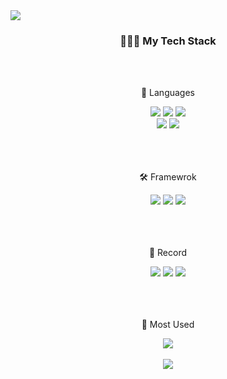 <img src="https://capsule-render.vercel.app/api?type=transparent&color=auto&height=300&section=header&text=nakyung's%20Github!&fontSize=90&fontColor=7F52FF" />

<div align="center">
	<h3>👩🏻‍💻 My Tech Stack </h3>
	<br><br>
	<p>🔡 Languages </p>
</div>

<div align="center">
	<img src="https://img.shields.io/badge/Kotlin-7F52FF?style=flat&logo=Kotlin&logoColor=white" />	
	<img src="https://img.shields.io/badge/Swift-F05138?style=flat&logo=Swift&logoColor=white" />
	<img src="https://img.shields.io/badge/PHP-777BB4?style=flat&logo=Swift&logoColor=white" />
	<br>
	<img src="https://img.shields.io/badge/Python-3776AB?style=flat&logo=Python&logoColor=white" />
	<img src="https://img.shields.io/badge/HTML5-E34F26?style=flat&logo=HTML5&logoColor=white" />
</div>
<br><br><br>
<div align=center>
	<p>🛠️ Framewrok </p>
	<img src="https://img.shields.io/badge/Android Studio-3DDC84?style=flat&logo=Android Studio&logoColor=white" />
	<img src="https://img.shields.io/badge/Xcode-147EFB?style=flat&logo=Xcode&logoColor=white" />
	<img src="https://img.shields.io/badge/Visual Studio Code-007ACC?style=flat&logo=Visual Studio Code&logoColor=white" />
</div>
<br><br><br>
<div align=center>
	<p>📝 Record </p>
	<img src="https://img.shields.io/badge/Github-181717?style=flat&logo=Github&logoColor=white" />
	<img src="https://img.shields.io/badge/Tistory-000000?style=flat&logo=Tistory&logoColor=white" />
	<img src="https://img.shields.io/badge/Notion-000000?style=flat&logo=Notion&logoColor=white" />
</div>
<br><br><br>
<div align="center">
	<p>🫶 Most Used</p>
	<img src="https://github-readme-stats.vercel.app/api/top-langs/?username=nakyung128&layout=compact"><br><br>
	<img src="https://github-readme-stats.vercel.app/api?username=nakyung128&show_icons=true">
</div>
